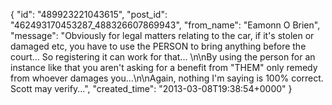  {
   "id": "489923221043615",
   "post_id": "462493170453287_488326607869943",
   "from_name": "Eamonn O Brien",
   "message": "Obviously for legal matters relating to the car, if it's stolen or damaged etc, you have to use the PERSON to bring anything before the court... So registering it can work for that... \n\nBy using the person for an instance like that you aren't asking for a benefit from \"THEM\" only remedy from whoever damages you...\n\nAgain, nothing I'm saying is 100% correct. Scott may verify...",
   "created_time": "2013-03-08T19:38:54+0000"
 }
